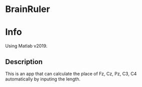 # BrainRuler

# Info
Using Matlab v2019.

## Description
This is an app that can calculate the place of Fz, Cz, Pz, C3, C4 automatically by inputing the length.
 


